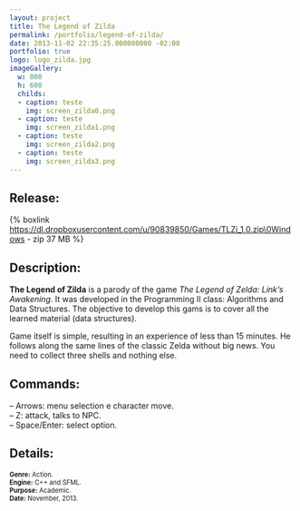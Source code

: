 ```yaml
---
layout: project
title: The Legend of Zilda
permalink: /portfolio/legend-of-zilda/
date: 2013-11-02 22:35:25.000000000 -02:00
portfolio: true
logo: logo_zilda.jpg
imageGallery:
  w: 800
  h: 600
  childs:
  - caption: teste
    img: screen_zilda0.png
  - caption: teste
    img: screen_zilda1.png
  - caption: teste
    img: screen_zilda2.png
  - caption: teste
    img: screen_zilda3.png
---
```


## Release:

{% boxlink https://dl.dropboxusercontent.com/u/90839850/Games/TLZi_1.0.zip\0Windows - zip 37 MB %}

## Description:

__The Legend of Zilda__ is a parody of the game _The Legend of Zelda: Link’s Awakening_. It was developed in the Programming II class: Algorithms and Data Structures. The objective to develop this gams is to cover all the learned material (data structures).

Game itself is simple, resulting in an experience of less than 15 minutes. He follows along the same lines of the classic Zelda without big news. You need to collect three shells and nothing else.

## Commands:

– Arrows: menu selection e character move.<br>
– Z: attack, talks to NPC.<br>
– Space/Enter: select option.<br>

## Details:
<p style="font-size:0.8em">
<strong>Genre:</strong> Action.<br>
<strong>Engine:</strong> C++ and SFML.<br>
<strong>Purpose:</strong> Academic.<br>
<strong>Date:</strong> November, 2013.<br>
</p>
